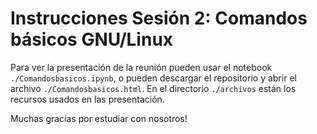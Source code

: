 # Instrucciones Sesión 2: Comandos básicos GNU/Linux

Para ver la presentación de la reunión pueden usar el notebook `./Comandosbasicos.ipynb`, o pueden descargar el repositorio y abrir el archivo `./Comandosbasicos.html`. En el directorio `./archivos` están los recursos usados en las presentación. 

Muchas gracias por estudiar con nosotros!